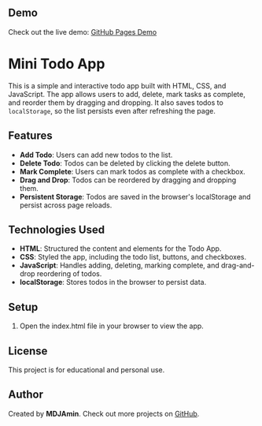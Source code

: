 ## Demo

Check out the live demo: [GitHub Pages Demo](https://mdjamin.github.io/mini_todo_application/)

# Mini Todo App

This is a simple and interactive todo app built with HTML, CSS, and JavaScript. The app allows users to add, delete, mark tasks as complete, and reorder them by dragging and dropping. It also saves todos to `localStorage`, so the list persists even after refreshing the page.

## Features

- **Add Todo**: Users can add new todos to the list.
- **Delete Todo**: Todos can be deleted by clicking the delete button.
- **Mark Complete**: Users can mark todos as complete with a checkbox.
- **Drag and Drop**: Todos can be reordered by dragging and dropping them.
- **Persistent Storage**: Todos are saved in the browser's localStorage and persist across page reloads.

## Technologies Used

- **HTML**: Structured the content and elements for the Todo App.
- **CSS**: Styled the app, including the todo list, buttons, and checkboxes.
- **JavaScript**: Handles adding, deleting, marking complete, and drag-and-drop reordering of todos.
- **localStorage**: Stores todos in the browser to persist data.

## Setup

1. Open the index.html file in your browser to view the app.

## License

This project is for educational and personal use.

## Author

Created by **MDJAmin**. Check out more projects on [GitHub](https://github.com/MDJAmin).
